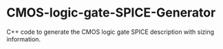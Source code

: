 # CMOS-logic-gate-SPICE-Generator
C++ code to generate the CMOS logic gate SPICE description with sizing information. 
